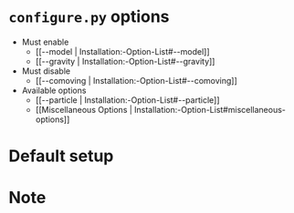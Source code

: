 # `configure.py` options
- Must enable
   - [[--model | Installation:-Option-List#--model]]
   - [[--gravity | Installation:-Option-List#--gravity]]
- Must disable
   - [[--comoving | Installation:-Option-List#--comoving]]
- Available options
   - [[--particle | Installation:-Option-List#--particle]]
   - [[Miscellaneous Options | Installation:-Option-List#miscellaneous-options]]


# Default setup


# Note
